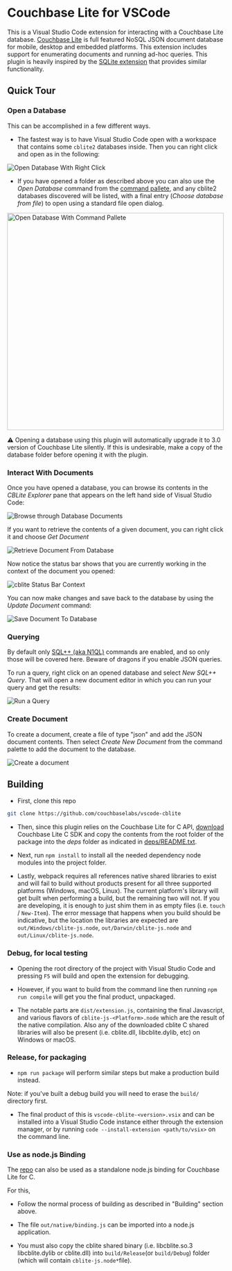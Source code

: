 # Couchbase Lite for VSCode

This is a Visual Studio Code extension for interacting with a Couchbase Lite database. [Couchbase Lite](https://docs.couchbase.com/couchbase-lite/3.0/index.html) is full featured NoSQL JSON document database for mobile, desktop and embedded platforms. This extension includes support for enumerating documents and running ad-hoc queries.  This plugin is heavily inspired by the [SQLite extension](https://github.com/AlexCovizzi/vscode-sqlite/) that provides similar functionality.

## Quick Tour

### Open a Database

This can be accomplished in a few different ways. 
- The fastest way is to have Visual Studio Code open with a workspace that contains some `cblite2` databases inside.  Then you can right click and open as in the following:

<img src="resources/readme/open_rightclick.gif" alt="Open Database With Right Click" />

- If you have opened a folder as described above you can also use the *Open Database* command from the [command pallete](https://code.visualstudio.com/docs/getstarted/userinterface#_command-palette), and any cblite2 databases discovered will be listed, with a final entry (*Choose database from file*) to open using a standard file open dialog.

<img src="resources/readme/open_pallete.gif" width=500 alt="Open Database With Command Pallete" />


:warning: Opening a database using this plugin will automatically upgrade it to 3.0 version of Couchbase Lite silently.  If this is undesirable, make a copy of the database folder before opening it with the plugin.

### Interact With Documents

Once you have opened a database, you can browse its contents in the *CBLite Explorer* pane that appears on the left hand side of Visual Studio Code:

<img src="resources/readme/browse_documents.gif" alt="Browse through Database Documents" />

If you want to retrieve the contents of a given document, you can right click it and choose *Get Document*

<img src="resources/readme/get_document.gif" alt="Retrieve Document From Database" />

Now notice the status bar shows that you are currently working in the context of the document you opened:

<img src="resources/readme/cblite_context.png" alt="cblite Status Bar Context" />

You can now make changes and save back to the database by using the *Update Document* command:

<img src="resources/readme/update_document.gif" alt="Save Document To Database" />

### Querying

By default only [SQL++ (aka N1QL)](https://docs.couchbase.com/couchbase-lite/3.0/c/query-n1ql-mobile.html#query-format) commands are enabled, and so only those will be covered here.  Beware of dragons if you enable JSON queries.

To run a query, right click on an opened database and select *New SQL++ Query*.  That will open a new document editor in which you can run your query and get the results:

<img src="resources/readme/run_query.gif" alt="Run a Query" />

### Create Document

To create a document, create a file of type "json" and add the JSON document contents. Then select *Create New Document* from the command palette to add the document to the database.

<img src="resources/readme/createdoc.gif" alt="Create a document" />

## Building

- First, clone this repo

```bash 
git clone https://github.com/couchbaselabs/vscode-cblite

```

- Then, since this plugin relies on the Couchbase Lite for C API, [download](https://www.couchbase.com/downloads?family=couchbase-lite) Couchbase Lite C SDK and copy the contents from the root folder of the package into the *deps* folder as indicated in [deps/README.txt](deps/README.txt).

- Next, run `npm install` to install all the needed dependency node modules into the project folder.

- Lastly, webpack requires all references native shared libraries to exist and will fail to build without products present for all three supported platforms (Windows, macOS, Linux).  The current platform's library will get built when performing a build, but the remaining two will not.  If you are developing, it is enough to just shim them in as empty files (i.e. `touch` / `New-Item`).  The error message that happens when you build should be indicative, but the location the libraries are expected are `out/Windows/cblite-js.node`, `out/Darwin/cblite-js.node` and `out/Linux/cblite-js.node`.


### Debug, for local testing

- Opening the root directory of the project with Visual Studio Code and pressing `F5` will build and open the extension for debugging.

- However, if you want to build from the command line then running `npm run compile` will get you the final product, unpackaged.

- The notable parts are `dist/extension.js`, containing the final Javascript, and various flavors of `cblite-js-<Platform>.node` which are the result of the native compilation.  Also any of the downloaded cblite C shared libraries will also be present (i.e. cblite.dll, libcblite.dylib, etc) on Windows or macOS.

### Release, for packaging

- `npm run package` will perform similar steps but make a production build instead.

Note: if you've built a debug build you will need to erase the `build/` directory first.  

- The final product of this is `vscode-cblite-<version>.vsix` and can be installed into a Visual Studio Code instance either through the extension manager, or by running `code --install-extension <path/to/vsix>` on the command line.

### Use as node.js Binding

The [repo](https://github.com/couchbaselabs/vscode-cblite) can also be used as a standalone node.js binding for Couchbase Lite for C.  

For this, 

- Follow the normal process of building as described in "Building" section above. 

- The file `out/native/binding.js` can be imported into a node.js application. 

- You must also copy the cblite shared binary (i.e. libcblite.so.3 libcblite.dylib or cblite.dll) into `build/Release`(or `build/Debug`) folder (which will contain `cblite-js.node*`file).
